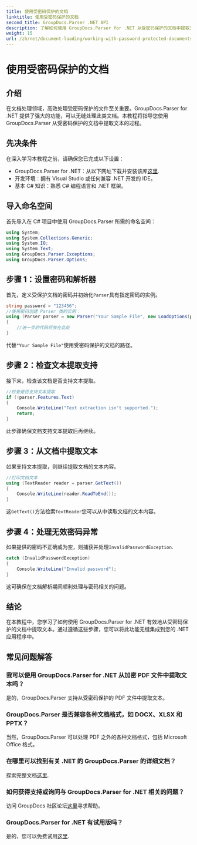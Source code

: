 ```yaml
---
title: 使用受密码保护的文档
linktitle: 使用受密码保护的文档
second_title: GroupDocs.Parser .NET API
description: 了解如何使用 GroupDocs.Parser for .NET 从受密码保护的文档中提取文本。增强您的文档处理能力。
weight: 15
url: /zh/net/document-loading/working-with-password-protected-documents/
---
```


# 使用受密码保护的文档

## 介绍
在文档处理领域，高效处理受密码保护的文件至关重要。GroupDocs.Parser for .NET 提供了强大的功能，可以无缝处理此类文档。本教程将指导您使用 GroupDocs.Parser 从受密码保护的文档中提取文本的过程。
## 先决条件
在深入学习本教程之前，请确保您已完成以下设置：
-  GroupDocs.Parser for .NET：从以下网址下载并安装该库[这里](https://releases.groupdocs.com/parser/net/).
- 开发环境：拥有 Visual Studio 或任何兼容 .NET 开发的 IDE。
- 基本 C# 知识：熟悉 C# 编程语言和 .NET 框架。

## 导入命名空间
首先导入在 C# 项目中使用 GroupDocs.Parser 所需的命名空间：
```csharp
using System;
using System.Collections.Generic;
using System.IO;
using System.Text;
using GroupDocs.Parser.Exceptions;
using GroupDocs.Parser.Options;
```

## 步骤 1：设置密码和解析器
首先，定义受保护文档的密码并初始化`Parser`具有指定密码的实例。
```csharp
string password = "123456";
//使用密码创建 Parser 类的实例：
using (Parser parser = new Parser("Your Sample File", new LoadOptions(password)))
{
    //进一步的代码将放在此处
}
```
代替`"Your Sample File"`使用受密码保护的文档的路径。
## 步骤 2：检查文本提取支持
接下来，检查该文档是否支持文本提取。
```csharp
//检查是否支持文本提取
if (!parser.Features.Text)
{
    Console.WriteLine("Text extraction isn't supported.");
    return;
}
```
此步骤确保文档支持文本提取后再继续。
## 步骤 3：从文档中提取文本
如果支持文本提取，则继续提取文档的文本内容。
```csharp
//打印文档文本
using (TextReader reader = parser.GetText())
{
    Console.WriteLine(reader.ReadToEnd());
}
```
这`GetText()`方法检索`TextReader`您可以从中读取文档的文本内容。
## 步骤 4：处理无效密码异常
如果提供的密码不正确或为空，则捕获并处理`InvalidPasswordException`.
```csharp
catch (InvalidPasswordException)
{
    Console.WriteLine("Invalid password");
}
```
这可确保在文档解析期间顺利处理与密码相关的问题。

## 结论
在本教程中，您学习了如何使用 GroupDocs.Parser for .NET 有效地从受密码保护的文档中提取文本。通过遵循这些步骤，您可以将此功能无缝集成到您的 .NET 应用程序中。

## 常见问题解答
### 我可以使用 GroupDocs.Parser for .NET 从加密 PDF 文件中提取文本吗？
是的，GroupDocs.Parser 支持从受密码保护的 PDF 文件中提取文本。
### GroupDocs.Parser 是否兼容各种文档格式，如 DOCX、XLSX 和 PPTX？
当然，GroupDocs.Parser 可以处理 PDF 之外的各种文档格式，包括 Microsoft Office 格式。
### 在哪里可以找到有关 .NET 的 GroupDocs.Parser 的详细文档？
探索完整文档[这里](https://tutorials.groupdocs.com/parser/net/).
### 如何获得支持或询问与 GroupDocs.Parser for .NET 相关的问题？
访问 GroupDocs 社区论坛[这里](https://forum.groupdocs.com/c/parser/17)寻求帮助。
### GroupDocs.Parser for .NET 有试用版吗？
是的，您可以免费试用[这里](https://releases.groupdocs.com/).